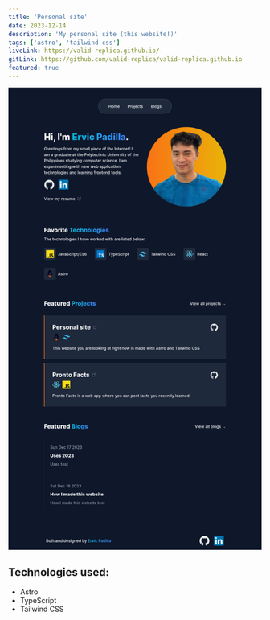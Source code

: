 ```yaml
---
title: 'Personal site'
date: 2023-12-14
description: 'My personal site (this website!)'
tags: ['astro', 'tailwind-css']
liveLink: https://valid-replica.github.io/
gitLink: https://github.com/valid-replica/valid-replica.github.io
featured: true
---
```


![personal site project](./images/personal-site.png)

## Technologies used:

- Astro
- TypeScript
- Tailwind CSS
